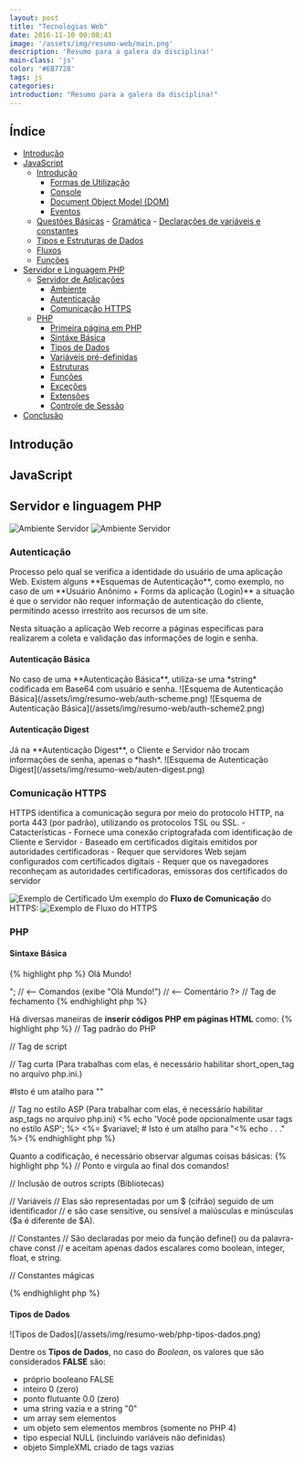 ```yaml
---
layout: post
title: "Tecnologias Web"
date: 2016-11-10 00:08:43
image: '/assets/img/resumo-web/main.png'
description: 'Resumo para a galera da disciplina!'
main-class: 'js'
color: '#EB7728'
tags: js
categories:
introduction: "Resumo para a galera da disciplina!"
---
```


## Índice

- [Introdução](#intro)
- [JavaScript](#)
    - [Introdução](#)
        - [Formas de Utilização](#)
        - [Console](#)
        - [Document Object Model (DOM)](#)
        - [Eventos](#)
    - [Questões Básicas](#)
            - [Gramática](#)
            - [Declarações de variáveis e constantes](#)
    - [Tipos e Estruturas de Dados](#)
    - [Fluxos](#)
    - [Funções](#)
- [Servidor e Linguagem PHP](#)
    - [Servidor de Aplicações](#)
        - [Ambiente](#)
        - [Autenticação](#)
        - [Comunicação HTTPS](#)
    - [PHP](#)
        - [Primeira página em PHP](#github)
        - [Sintáxe Básica](#github)
        - [Tipos de Dados](#github)
        - [Variáveis pré-definidas](#github)
        - [Estruturas](#github)
        - [Funções](#github)
        - [Exceções](#github)
        - [Extensões](#github)
        - [Controle de Sessão](#github)
- [Conclusão](#conclusao)

<h2 id="intro">Introdução</h2>
<h2 id="js">JavaScript</h2>

<h2 id="php">Servidor e linguagem PHP</h2>

![Ambiente Servidor](/assets/img/resumo-web/ambiente-servidor.png)
![Ambiente Servidor](/assets/img/resumo-web/ambiente-servidor2.png)

<h3 id="auth">Autenticação</h3>
Processo pelo qual se verifica a identidade do usuário de uma aplicação Web.
Existem alguns **Esquemas de Autenticação**, como exemplo, no caso de um **Usuário Anônimo + Forms da aplicação (Login)**
a situação é que o servidor não requer informação de autenticação do cliente, permitindo acesso irrestrito aos recursos de um site.

Nesta situação a aplicação Web recorre a páginas específicas para realizarem a coleta e validação das informações
de login e senha.

<h4 id="auth-basica">Autenticação Básica</h3>
No caso de uma **Autenticação Básica**, utiliza-se uma *string* codificada em Base64 com usuário e senha.
![Esquema de Autenticação Básica](/assets/img/resumo-web/auth-scheme.png)
![Esquema de Autenticação Básica](/assets/img/resumo-web/auth-scheme2.png)

<h4 id="auth-digest">Autenticação Digest</h3>
Já na **Autenticação Digest**, o Cliente e Servidor não trocam informações de senha, apenas o *hash*.
![Esquema de Autenticação Digest](/assets/img/resumo-web/auten-digest.png)

<h3 id="https">Comunicação HTTPS</h3>
HTTPS identifica a comunicação segura por meio do protocolo HTTP, na porta 443 (por padrão), utilizando os protocolos TSL ou SSL.
- Catacterísticas
  - Fornece uma conexão criptografada com identificação de Cliente e Servidor
  - Baseado em certificados digitais emitidos por autoridades certificadoras
  - Requer que servidores Web sejam configurados com certificados digitais
  - Requer que os navegadores reconheçam as autoridades certificadoras, emissoras dos certificados do servidor

![Exemplo de Certificado](/assets/img/resumo-web/certificado.png)
Um exemplo do **Fluxo de Comunicação** do HTTPS:
![Exemplo de Fluxo do HTTPS](/assets/img/resumo-web/https-scheme.png)

<h3 id="php">PHP</h3>
<h4 id="php-basica">Sintaxe Básica</h4>
{% highlight php %}
<!DOCTYPE html>
<html>
    <body>
        <?php     // Tag de abertura
            echo "<p>Olá Mundo!</p>";     //  <-- Comandos (exibe "Olá Mundo!")  //  <-- Comentário
        ?>        // Tag de fechamento
    </body>
</html>
{% endhighlight php %}

Há diversas maneiras de **inserir códigos PHP em páginas HTML** como:
{% highlight php %}
// Tag padrão do PHP
<?php echo 'Modo compatível com documentos XHTML ou XML'; ?>

// Tag de script
<script language="php">
    echo 'alguns editores (FrontPage) não gostam de tags padrão';
</script>

// Tag curta (Para trabalhas com elas, é necessário habilitar short_open_tag no arquivo php.ini.)
<? echo 'Forma mais simples, uma instrução de processamento SGML'; ?>
<?= expressão ?> #Isto é um atalho para "<? echo expressão ?>"

// Tag no estilo ASP (Para trabalhar com elas, é necessário habilitar asp_tags no arquivo php.ini)
<% echo 'Você pode opcionalmente usar tags no estilo ASP'; %>
<%= $variavel; # Isto é um atalho para "<% echo . . ." %>
{% endhighlight php %}

Quanto a codificação, é necessário observar algumas coisas básicas:
{% highlight php %}
// Ponto e virgula ao final dos comandos!
<?php 
    echo 'Olá mundo!!';   //  <--
?>

// Inclusão de outros scripts (Bibliotecas)
<?php
    include 'vars.php';   //  <--
    echo "Ola mundo!!";
    ....
?>

// Variáveis
// Elas são representadas por um $ (cifrão) seguido de um identificador
// e são case sensitive, ou sensível a maiúsculas e minúsculas ($a é diferente de $A).

<?php
    $var = 'Bob';         //  <--
    $Var = 'Joe';         //  <--
    echo "$var, $Var";    // exibe "Bob, Joe"
?>

// Constantes
// São declaradas por meio da função define() ou da palavra-chave const
// e aceitam apenas dados escalares como boolean, integer, float, e string.

<?php
    define("CONSTANT", "Hello world.");
    echo CONSTANT;   // exibe "Hello world."
    const VALOR = 50;
    echo VALOR;      // exibe “50"
?>

// Constantes mágicas
<?php
    echo "Linha: " . __LINE__;      // Linha atual no arquivo PHP
    echo "Arquivo: " . __FILE__;    // Caminho completo e nome do arquivo PHP
    echo "Diretório: " . __DIR__;   // Diretório do arquivo PHP
    // Existem outras como: __FUNCTION__, __CLASS__, __METHOD__ e __NAMESPACE__
?>
{% endhighlight php %}

<h4 id="php-tipos-dados">Tipos de Dados</h4>
![Tipos de Dados](/assets/img/resumo-web/php-tipos-dados.png)

Dentre os **Tipos de Dados**, no caso do *Boolean*, os valores que são considerados **FALSE** são:
- próprio booleano FALSE
- inteiro 0 (zero)
- ponto flutuante 0.0 (zero)
- uma string vazia e a string "0"
- um array sem elementos
- um objeto sem elementos membros (somente no PHP 4)
- tipo especial NULL (incluindo variáveis não definidas)
- objeto SimpleXML criado de tags vazias
